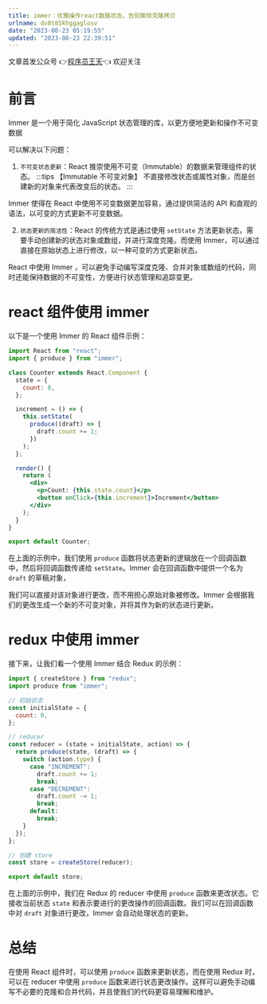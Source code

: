 ```yaml
---
title: immer：优雅操作react数据状态，告别繁琐克隆拷贝
urlname: dv8t85khggaglosv
date: "2023-08-23 05:19:55"
updated: "2023-08-23 22:39:51"
---
```


文章首发公众号 👉[程序员王天](https://img-cdn.dslcv.com/wt_gzh.png)👈 欢迎关注

# 前言

Immer 是一个用于简化 JavaScript 状态管理的库，以更方便地更新和操作不可变数据

可以解决以下问题：

1.  `不可变状态更新`：React 推崇使用不可变（Immutable）的数据来管理组件的状态。
    :::tips
    【Immutable 不可变对象】
    不直接修改状态或属性对象，而是创建新的对象来代表改变后的状态。
    :::

Immer 使得在 React 中使用不可变数据更加容易，通过提供简洁的 API 和直观的语法，以可变的方式更新不可变数据。

2.  `状态更新的简洁性`：React 的传统方式是通过使用 `setState` 方法更新状态，需要手动创建新的状态对象或数组，并进行深度克隆。而使用 Immer，可以通过直接在原始状态上进行修改，以一种可变的方式更新状态。

React 中使用 Immer ，可以避免手动编写深度克隆、合并对象或数组的代码，同时还能保持数据的不可变性，方便进行状态管理和追踪变更。

# react 组件使用 immer

以下是一个使用 Immer 的 React 组件示例：

```jsx
import React from "react";
import { produce } from "immer";

class Counter extends React.Component {
  state = {
    count: 0,
  };

  increment = () => {
    this.setState(
      produce((draft) => {
        draft.count += 1;
      })
    );
  };

  render() {
    return (
      <div>
        <p>Count: {this.state.count}</p>
        <button onClick={this.increment}>Increment</button>
      </div>
    );
  }
}

export default Counter;
```

在上面的示例中，我们使用 `produce` 函数将状态更新的逻辑放在一个回调函数中，然后将回调函数传递给 `setState`。Immer 会在回调函数中提供一个名为 `draft` 的草稿对象，

我们可以直接对该对象进行更改，而不用担心原始对象被修改。Immer 会根据我们的更改生成一个新的不可变对象，并将其作为新的状态进行更新。

# redux 中使用 immer

接下来，让我们看一个使用 Immer 结合 Redux 的示例：

```javascript
import { createStore } from "redux";
import produce from "immer";

// 初始状态
const initialState = {
  count: 0,
};

// reducer
const reducer = (state = initialState, action) => {
  return produce(state, (draft) => {
    switch (action.type) {
      case "INCREMENT":
        draft.count += 1;
        break;
      case "DECREMENT":
        draft.count -= 1;
        break;
      default:
        break;
    }
  });
};

// 创建 store
const store = createStore(reducer);

export default store;
```

在上面的示例中，我们在 Redux 的 reducer 中使用 `produce` 函数来更改状态。它接收当前状态 `state` 和表示要进行的更改操作的回调函数。我们可以在回调函数中对 `draft` 对象进行更改，Immer 会自动处理状态的更新。

# 总结

在使用 React 组件时，可以使用 `produce` 函数来更新状态，而在使用 Redux 时，可以在 reducer 中使用 `produce` 函数来进行状态更改操作。这样可以避免手动编写不必要的克隆和合并代码，并且使我们的代码更容易理解和维护。

